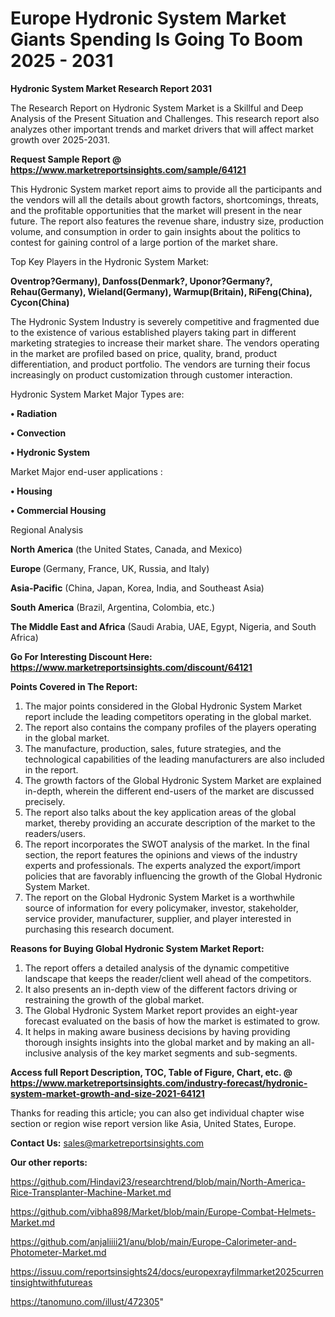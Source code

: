 # Europe Hydronic System Market Giants Spending Is Going To Boom 2025 - 2031

<strong>Hydronic System Market Research Report 2031</strong>

The Research Report on Hydronic System Market is a Skillful and Deep Analysis of the Present Situation and Challenges. This research report also analyzes other important trends and market drivers that will affect market growth over 2025-2031.

<strong>Request Sample Report @ <a href=https://www.marketreportsinsights.com/sample/64121>https://www.marketreportsinsights.com/sample/64121</a></strong>

This Hydronic System market report aims to provide all the participants and the vendors will all the details about growth factors, shortcomings, threats, and the profitable opportunities that the market will present in the near future. The report also features the revenue share, industry size, production volume, and consumption in order to gain insights about the politics to contest for gaining control of a large portion of the market share.

Top Key Players in the Hydronic System Market:

<strong>Oventrop?Germany), Danfoss(Denmark?, Uponor?Germany?, Rehau(Germany), Wieland(Germany), Warmup(Britain), RiFeng(China), Cycon(China)</strong>

The Hydronic System Industry is severely competitive and fragmented due to the existence of various established players taking part in different marketing strategies to increase their market share. The vendors operating in the market are profiled based on price, quality, brand, product differentiation, and product portfolio. The vendors are turning their focus increasingly on product customization through customer interaction.

Hydronic System Market Major Types are:

<strong>• Radiation

• Convection

• Hydronic System</strong>

Market Major end-user applications :

<strong>• Housing

• Commercial Housing</strong>

Regional Analysis

</u><strong><b>North America</b></strong> (the United States, Canada, and Mexico)

<strong><b>Europe </b></strong>(Germany, France, UK, Russia, and Italy)

<strong><b>Asia-Pacific</b></strong> (China, Japan, Korea, India, and Southeast Asia)

<strong><b>South America</b></strong> (Brazil, Argentina, Colombia, etc.)

<strong><b>The Middle East and Africa</b></strong> (Saudi Arabia, UAE, Egypt, Nigeria, and South Africa)

<strong>Go For Interesting Discount Here: <a href=https://www.marketreportsinsights.com/discount/64121>https://www.marketreportsinsights.com/discount/64121</a></strong>

<strong>Points Covered in The Report:</strong>
<ol>
  <li>The major points considered in the Global Hydronic System Market report include the leading competitors operating in the global market.</li>
  <li>The report also contains the company profiles of the players operating in the global market.</li>
  <li>The manufacture, production, sales, future strategies, and the technological capabilities of the leading manufacturers are also included in the report.</li>
  <li>The growth factors of the Global Hydronic System Market are explained in-depth, wherein the different end-users of the market are discussed precisely.</li>
  <li>The report also talks about the key application areas of the global market, thereby providing an accurate description of the market to the readers/users.</li>
  <li>The report incorporates the SWOT analysis of the market. In the final section, the report features the opinions and views of the industry experts and professionals. The experts analyzed the export/import policies that are favorably influencing the growth of the Global Hydronic System Market.</li>
  <li>The report on the Global Hydronic System Market is a worthwhile source of information for every policymaker, investor, stakeholder, service provider, manufacturer, supplier, and player interested in purchasing this research document.</li>
</ol>
<strong>Reasons for Buying Global Hydronic System Market Report:</strong>

<ol>
  <li>The report offers a detailed analysis of the dynamic competitive landscape that keeps the reader/client well ahead of the competitors.</li>
  <li>It also presents an in-depth view of the different factors driving or restraining the growth of the global market.</li>
  <li>The Global Hydronic System Market report provides an eight-year forecast evaluated on the basis of how the market is estimated to grow.</li>
  <li>It helps in making aware business decisions by having providing thorough insights insights into the global market and by making an all-inclusive analysis of the key market segments and sub-segments.</li>
</ol>
<strong>Access full Report Description, TOC, Table of Figure, Chart, etc. @ <a href=https://www.marketreportsinsights.com/industry-forecast/hydronic-system-market-growth-and-size-2021-64121>https://www.marketreportsinsights.com/industry-forecast/hydronic-system-market-growth-and-size-2021-64121</a></strong>


Thanks for reading this article; you can also get individual chapter wise section or region wise report version like Asia, United States, Europe.

<strong>Contact Us:</strong>
sales@marketreportsinsights.com

<strong>Our other reports:</strong>

<a href=https://github.com/Hindavi23/researchtrend/blob/main/North-America-Rice-Transplanter-Machine-Market.md>https://github.com/Hindavi23/researchtrend/blob/main/North-America-Rice-Transplanter-Machine-Market.md</a>

<a href=https://github.com/vibha898/Market/blob/main/Europe-Combat-Helmets-Market.md>https://github.com/vibha898/Market/blob/main/Europe-Combat-Helmets-Market.md</a>

<a href=https://github.com/anjaliiii21/anu/blob/main/Europe-Calorimeter-and-Photometer-Market.md>https://github.com/anjaliiii21/anu/blob/main/Europe-Calorimeter-and-Photometer-Market.md</a>

<a href=https://issuu.com/reportsinsights24/docs/europexrayfilmmarket2025currentinsightwithfutureas>https://issuu.com/reportsinsights24/docs/europexrayfilmmarket2025currentinsightwithfutureas</a>

<a href=https://tanomuno.com/illust/472305>https://tanomuno.com/illust/472305</a>"
